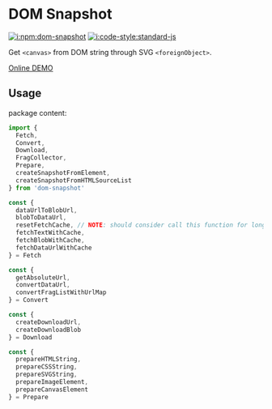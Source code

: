 # DOM Snapshot

[![i:npm:dom-snapshot]][l:npm:dom-snapshot]
[![i:code-style:standard-js]][l:code-style:standard-js]

Get `<canvas>` from DOM string through SVG `<foreignObject>`.

[Online DEMO][l:demo:dom-snapshot]

## Usage

package content:

```js
import {
  Fetch,
  Convert,
  Download,
  FragCollector,
  Prepare,
  createSnapshotFromElement,
  createSnapshotFromHTMLSourceList
} from 'dom-snapshot'

const {
  dataUrlToBlobUrl,
  blobToDataUrl,
  resetFetchCache, // NOTE: should consider call this function for long running pages
  fetchTextWithCache,
  fetchBlobWithCache,
  fetchDataUrlWithCache
} = Fetch

const {
  getAbsoluteUrl,
  convertDataUrl,
  convertFragListWithUrlMap
} = Convert

const { 
  createDownloadUrl, 
  createDownloadBlob 
} = Download

const {
  prepareHTMLString,
  prepareCSSString,
  prepareSVGString,
  prepareImageElement,
  prepareCanvasElement
} = Prepare
```

[l:demo:dom-snapshot]: https://mockingbot.github.io/dom-snapshot
[i:npm:dom-snapshot]: https://img.shields.io/npm/v/dom-snapshot.svg
[l:npm:dom-snapshot]: https://www.npmjs.com/package/dom-snapshot
[i:code-style:standard-js]: https://img.shields.io/badge/code_style-standard-brightgreen.svg
[l:code-style:standard-js]: https://standardjs.com
